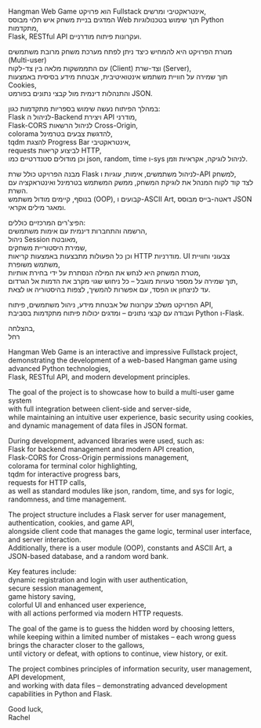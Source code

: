 Hangman Web Game הוא פרויקט Fullstack אינטראקטיבי ומרשים,  
המדגים בניית משחק איש תלוי מבוסס Web תוך שימוש בטכנולוגיות Python מתקדמות,  
Flask, RESTful API ועקרונות פיתוח מודרניים.

מטרת הפרויקט היא להמחיש כיצד ניתן לפתח מערכת משחק מרובת משתמשים (Multi-user)  
עם התממשקות מלאה בין צד-לקוח (Client) וצד-שרת (Server),  
תוך שמירה על חוויית משתמש אינטואיטיבית, אבטחת מידע בסיסית באמצעות Cookies,  
והתנהלות דינמית מול קבצי נתונים בפורמט JSON.

במהלך הפיתוח נעשה שימוש בספריות מתקדמות כגון:  
Flask לניהול ה-Backend ויצירת API מודרני,  
Flask-CORS לניהול הרשאות Cross-Origin,  
colorama להדגשת צבעים בטרמינל,  
tqdm להצגת Progress Bar אינטראקטיבי,  
requests לביצוע קריאות HTTP,  
וכן מודולים סטנדרטיים כמו json, random, time ו-sys לניהול לוגיקה, אקראיות וזמן.

מבנה הפרויקט כולל שרת Flask לניהול משתמשים, אימות, עוגיות ו-API למשחק,  
לצד קוד לקוח המנהל את לוגיקת המשחק, ממשק המשתמש בטרמינל ואינטראקציה עם השרת.  
בנוסף, קיימים מודול משתמש (OOP), קבועים ו-ASCII Art, דאטה-בייס מבוסס JSON ומאגר מילים אקראי.

הפיצ'רים המרכזיים כוללים:  
הרשמה והתחברות דינמית עם אימות משתמשים,  
ניהול Session מאובטח,  
שמירת היסטוריית משחקים,  
וכן כל הפעולות מתבצעות באמצעות קריאות HTTP מודרניות.
UI צבעוני וחוויית משתמש משופרת,  
מטרת המשחק היא לנחש את המילה הנסתרת על ידי בחירת אותיות,  
תוך שמירה על מספר טעויות מוגבל – כל ניחוש שגוי מקרב את הדמות אל הגרדום,  
עד לניצחון או הפסד, עם אפשרות להמשיך, לצפות בהיסטוריה או לצאת.

הפרויקט משלב עקרונות של אבטחת מידע, ניהול משתמשים, פיתוח API,  
ועבודה עם קבצי נתונים – ומדגים יכולות פיתוח מתקדמות בסביבת Python ו-Flask.

בהצלחה,  
רחל

Hangman Web Game is an interactive and impressive Fullstack project,  
demonstrating the development of a web-based Hangman game using advanced Python technologies,  
Flask, RESTful API, and modern development principles.

The goal of the project is to showcase how to build a multi-user game system  
with full integration between client-side and server-side,  
while maintaining an intuitive user experience, basic security using cookies,  
and dynamic management of data files in JSON format.

During development, advanced libraries were used, such as:  
Flask for backend management and modern API creation,  
Flask-CORS for Cross-Origin permissions management,  
colorama for terminal color highlighting,  
tqdm for interactive progress bars,  
requests for HTTP calls,  
as well as standard modules like json, random, time, and sys for logic, randomness, and time management.

The project structure includes a Flask server for user management, authentication, cookies, and game API,  
alongside client code that manages the game logic, terminal user interface, and server interaction.  
Additionally, there is a user module (OOP), constants and ASCII Art, a JSON-based database, and a random word bank.

Key features include:  
dynamic registration and login with user authentication,  
secure session management,  
game history saving,  
colorful UI and enhanced user experience,  
with all actions performed via modern HTTP requests.

The goal of the game is to guess the hidden word by choosing letters,  
while keeping within a limited number of mistakes – each wrong guess brings the character closer to the gallows,  
until victory or defeat, with options to continue, view history, or exit.

The project combines principles of information security, user management, API development,  
and working with data files – demonstrating advanced development capabilities in Python and Flask.

Good luck,  
Rachel
